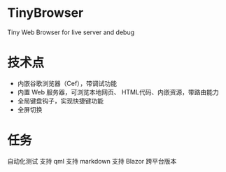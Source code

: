 # TinyBrowser

Tiny Web Browser for live server and debug




# 技术点

- 内嵌谷歌浏览器（Cef），带调试功能
- 内置 Web 服务器，可浏览本地网页、 HTML代码、内嵌资源，带路由能力
- 全局键盘钩子，实现快捷键功能
- 全屏切换


# 任务

自动化测试
支持 qml
支持 markdown
支持 Blazor
跨平台版本

